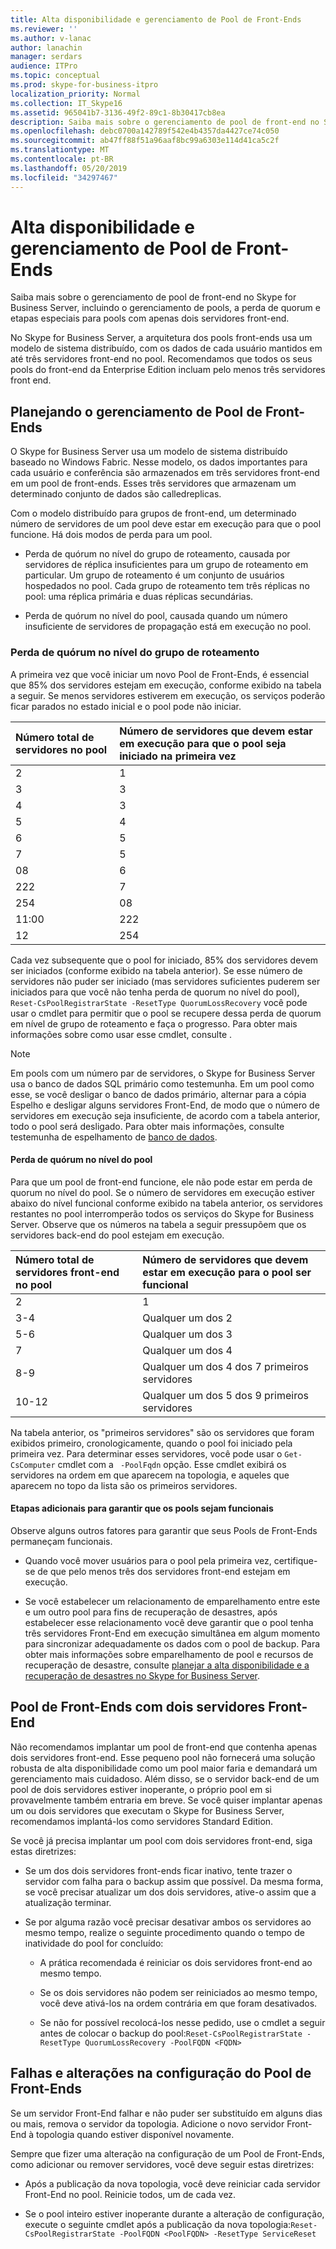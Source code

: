 ```yaml
---
title: Alta disponibilidade e gerenciamento de Pool de Front-Ends
ms.reviewer: ''
ms.author: v-lanac
author: lanachin
manager: serdars
audience: ITPro
ms.topic: conceptual
ms.prod: skype-for-business-itpro
localization_priority: Normal
ms.collection: IT_Skype16
ms.assetid: 965041b7-3136-49f2-89c1-8b30417cb8ea
description: Saiba mais sobre o gerenciamento de pool de front-end no Skype for Business Server, incluindo o gerenciamento de pools, a perda de quorum e etapas especiais para pools com apenas dois servidores front-end.
ms.openlocfilehash: debc0700a142789f542e4b4357da4427ce74c050
ms.sourcegitcommit: ab47ff88f51a96aaf8bc99a6303e114d41ca5c2f
ms.translationtype: MT
ms.contentlocale: pt-BR
ms.lasthandoff: 05/20/2019
ms.locfileid: "34297467"
---
```

# <a name="front-end-pool-high-availability-and-management"></a>Alta disponibilidade e gerenciamento de Pool de Front-Ends
 
Saiba mais sobre o gerenciamento de pool de front-end no Skype for Business Server, incluindo o gerenciamento de pools, a perda de quorum e etapas especiais para pools com apenas dois servidores front-end.
  
No Skype for Business Server, a arquitetura dos pools front-ends usa um modelo de sistema distribuído, com os dados de cada usuário mantidos em até três servidores front-end no pool. Recomendamos que todos os seus pools do front-end da Enterprise Edition incluam pelo menos três servidores front end. 
  
## <a name="planning-for-the-management-of-front-end-pools"></a>Planejando o gerenciamento de Pool de Front-Ends

 O Skype for Business Server usa um modelo de sistema distribuído baseado no Windows Fabric. Nesse modelo, os dados importantes para cada usuário e conferência são armazenados em três servidores front-end em um pool de front-ends. Esses três servidores que armazenam um determinado conjunto de dados são calledreplicas.
  
Com o modelo distribuído para grupos de front-end, um determinado número de servidores de um pool deve estar em execução para que o pool funcione. Há dois modos de perda para um pool.
  
- Perda de quórum no nível do grupo de roteamento, causada por servidores de réplica insuficientes para um grupo de roteamento em particular. Um grupo de roteamento é um conjunto de usuários hospedados no pool. Cada grupo de roteamento tem três réplicas no pool: uma réplica primária e duas réplicas secundárias.
    
- Perda de quórum no nível do pool, causada quando um número insuficiente de servidores de propagação está em execução no pool. 
    
### <a name="routing-group-level-quorum-loss"></a>Perda de quórum no nível do grupo de roteamento

A primeira vez que você iniciar um novo Pool de Front-Ends, é essencial que 85% dos servidores estejam em execução, conforme exibido na tabela a seguir. Se menos servidores estiverem em execução, os serviços poderão ficar parados no estado inicial e o pool pode não iniciar.
  
|Número total de servidores no pool  <br/> |Número de servidores que devem estar em execução para que o pool seja iniciado na primeira vez  <br/> |
|:-----|:-----|
|2  <br/> |1  <br/> |
|3  <br/> |3  <br/> |
|4  <br/> |3  <br/> |
|5  <br/> |4  <br/> |
|6  <br/> |5  <br/> |
|7  <br/> |5  <br/> |
|08  <br/> |6  <br/> |
|222  <br/> |7  <br/> |
|254  <br/> |08  <br/> |
|11:00  <br/> |222  <br/> |
|12  <br/> |254  <br/> |
   
Cada vez subsequente que o pool for iniciado, 85% dos servidores devem ser iniciados (conforme exibido na tabela anterior). Se esse número de servidores não puder ser iniciado (mas servidores suficientes puderem ser iniciados para que você não tenha perda de quorum no nível do pool), `Reset-CsPoolRegistrarState -ResetType QuorumLossRecovery` você pode usar o cmdlet para permitir que o pool se recupere dessa perda de quorum em nível de grupo de roteamento e faça o progresso. Para obter mais informações sobre como usar esse cmdlet, consulte <link Reset-CsPoolRegistrarState>.
  
> [!NOTE]
> Em pools com um número par de servidores, o Skype for Business Server usa o banco de dados SQL primário como testemunha. Em um pool como esse, se você desligar o banco de dados primário, alternar para a cópia Espelho e desligar alguns servidores Front-End, de modo que o número de servidores em execução seja insuficiente, de acordo com a tabela anterior, todo o pool será desligado. Para obter mais informações, consulte testemunha de espelhamento de [banco de dados](https://go.microsoft.com/fwlink/?LinkId=393672). 
  
#### <a name="pool-level-quorum-loss"></a>Perda de quórum no nível do pool

Para que um pool de front-end funcione, ele não pode estar em perda de quorum no nível do pool. Se o número de servidores em execução estiver abaixo do nível funcional conforme exibido na tabela anterior, os servidores restantes no pool interromperão todos os serviços do Skype for Business Server. Observe que os números na tabela a seguir pressupõem que os servidores back-end do pool estejam em execução.
  
|Número total de servidores front-end no pool  <br/> |Número de servidores que devem estar em execução para o pool ser funcional  <br/> |
|:-----|:-----|
|2  <br/> |1  <br/> |
|3-4  <br/> |Qualquer um dos 2  <br/> |
|5-6  <br/> |Qualquer um dos 3  <br/> |
|7  <br/> |Qualquer um dos 4  <br/> |
|8-9  <br/> |Qualquer um dos 4 dos 7 primeiros servidores  <br/> |
|10-12  <br/> |Qualquer um dos 5 dos 9 primeiros servidores  <br/> |
   
Na tabela anterior, os "primeiros servidores" são os servidores que foram exibidos primeiro, cronologicamente, quando o pool foi iniciado pela primeira vez. Para determinar esses servidores, você pode usar o `Get-CsComputer` cmdlet com a ` -PoolFqdn` opção. Esse cmdlet exibirá os servidores na ordem em que aparecem na topologia, e aqueles que aparecem no topo da lista são os primeiros servidores.
  
#### <a name="additional-steps-to-ensure-pools-are-functional"></a>Etapas adicionais para garantir que os pools sejam funcionais

Observe alguns outros fatores para garantir que seus Pools de Front-Ends permaneçam funcionais.
  
- Quando você mover usuários para o pool pela primeira vez, certifique-se de que pelo menos três dos servidores front-end estejam em execução.
    
- Se você estabelecer um relacionamento de emparelhamento entre este e um outro pool para fins de recuperação de desastres, após estabelecer esse relacionamento você deve garantir que o pool tenha três servidores Front-End em execução simultânea em algum momento para sincronizar adequadamente os dados com o pool de backup. Para obter mais informações sobre emparelhamento de pool e recursos de recuperação de desastre, consulte [planejar a alta disponibilidade e a recuperação de desastres no Skype for Business Server](high-availability-and-disaster-recovery.md). 
    
## <a name="front-end-pool-with-two-front-end-servers"></a>Pool de Front-Ends com dois servidores Front-End

Não recomendamos implantar um pool de front-end que contenha apenas dois servidores front-end. Esse pequeno pool não fornecerá uma solução robusta de alta disponibilidade como um pool maior faria e demandará um gerenciamento mais cuidadoso. Além disso, se o servidor back-end de um pool de dois servidores estiver inoperante, o próprio pool em si provavelmente também entraria em breve. Se você quiser implantar apenas um ou dois servidores que executam o Skype for Business Server, recomendamos implantá-los como servidores Standard Edition.
  
Se você já precisa implantar um pool com dois servidores front-end, siga estas diretrizes:
  
- Se um dos dois servidores front-ends ficar inativo, tente trazer o servidor com falha para o backup assim que possível. Da mesma forma, se você precisar atualizar um dos dois servidores, ative-o assim que a atualização terminar.
    
- Se por alguma razão você precisar desativar ambos os servidores ao mesmo tempo, realize o seguinte procedimento quando o tempo de inatividade do pool for concluído:
    
  - A prática recomendada é reiniciar os dois servidores front-end ao mesmo tempo. 
    
  - Se os dois servidores não podem ser reiniciados ao mesmo tempo, você deve ativá-los na ordem contrária em que foram desativados.
    
  - Se não for possível recolocá-los nesse pedido, use o cmdlet a seguir antes de colocar o backup do pool:`Reset-CsPoolRegistrarState -ResetType QuorumLossRecovery -PoolFQDN <FQDN>`
    
## <a name="front-end-pool-configuration-failures-and-changes"></a>Falhas e alterações na configuração do Pool de Front-Ends

Se um servidor Front-End falhar e não puder ser substituído em alguns dias ou mais, remova o servidor da topologia. Adicione o novo servidor Front-End à topologia quando estiver disponível novamente.
  
Sempre que fizer uma alteração na configuração de um Pool de Front-Ends, como adicionar ou remover servidores, você deve seguir estas diretrizes:
  
- Após a publicação da nova topologia, você deve reiniciar cada servidor Front-End no pool. Reinicie todos, um de cada vez.
    
- Se o pool inteiro estiver inoperante durante a alteração de configuração, execute o seguinte cmdlet após a publicação da nova topologia:`Reset-CsPoolRegistrarState -PoolFQDN <PoolFQDN> -ResetType ServiceReset`
    

